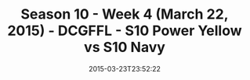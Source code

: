 ---
title: Season 10 - Week 4 (March 22, 2015) - DCGFFL - S10 Power Yellow vs S10 Navy
teams-score:
- team: _teams/s10-power-yellow.md
  score:
- team: _teams/s10-navy.md
  score: 6
mvp: Joe C. (Power Yellow), Tyler E. (Navy)
game-ball: N/A
season: 10
week:
date: '2015-03-23T23:52:22'
pageid: season-10-week-four-4435-vs-4433
---